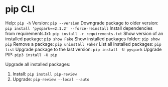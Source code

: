 # pip CLI

Help: `pip -h`
Version: `pip --version`
Downgrade package to older version: `pip install 'pyspark==2.1.2' --force-reinstall`
Install dependencies from requirements.txt: `pip install -r requirements.txt`
Show version of an installed package: `pip show Fake`
Show installed packages folder: `pip show pip` 
Remove a package: `pip uninstall Faker`
List all installed packages: `pip list`
Upgrade package to the last version: `pip install -U pyspark`
Upgrade PIP: `pip3 install -U pip`

Upgrade all installed packages:
1. Install: `pip install pip-review`
2. Upgrade: `pip-review --local --auto`
